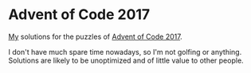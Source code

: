 # Advent of Code 2017

[My](https://github.com/tobiasvl) solutions for the puzzles of [Advent of Code 2017](http://adventofcode.com/2017).

I don't have much spare time nowadays, so I'm not golfing or anything. Solutions are likely to be unoptimized and of little value to other people.
